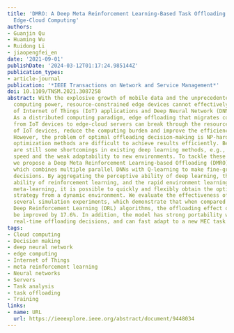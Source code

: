 ```yaml
---
title: 'DMRO: A Deep Meta Reinforcement Learning-Based Task Offloading Framework for
  Edge-Cloud Computing'
authors:
- Guanjin Qu
- Huaming Wu
- Ruidong Li
- jiaopengfei_en
date: '2021-09-01'
publishDate: '2024-03-12T01:17:24.985144Z'
publication_types:
- article-journal
publication: '*IEEE Transactions on Network and Service Management*'
doi: 10.1109/TNSM.2021.3087258
abstract: With the explosive growth of mobile data and the unprecedented demand for
  computing power, resource-constrained edge devices cannot effectively meet the requirements
  of Internet of Things (IoT) applications and Deep Neural Network (DNN) computing.
  As a distributed computing paradigm, edge offloading that migrates complex tasks
  from IoT devices to edge-cloud servers can break through the resource limitation
  of IoT devices, reduce the computing burden and improve the efficiency of task processing.
  However, the problem of optimal offloading decision-making is NP-hard, traditional
  optimization methods are difficult to achieve results efficiently. Besides, there
  are still some shortcomings in existing deep learning methods, e.g., the slow learning
  speed and the weak adaptability to new environments. To tackle these challenges,
  we propose a Deep Meta Reinforcement Learning-based Offloading (DMRO) algorithm,
  which combines multiple parallel DNNs with Q-learning to make fine-grained offloading
  decisions. By aggregating the perceptive ability of deep learning, the decision-making
  ability of reinforcement learning, and the rapid environment learning ability of
  meta-learning, it is possible to quickly and flexibly obtain the optimal offloading
  strategy from a dynamic environment. We evaluate the effectiveness of DMRO through
  several simulation experiments, which demonstrate that when compared with traditional
  Deep Reinforcement Learning (DRL) algorithms, the offloading effect of DMRO can
  be improved by 17.6%. In addition, the model has strong portability when making
  real-time offloading decisions, and can fast adapt to a new MEC task environment.
tags:
- Cloud computing
- Decision making
- deep neural network
- edge computing
- Internet of Things
- meta reinforcement learning
- Neural networks
- Servers
- Task analysis
- task offloading
- Training
links:
- name: URL
  url: https://ieeexplore.ieee.org/abstract/document/9448034
---
```

